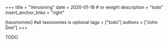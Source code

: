 +++
title = "Versioning"
date = 2020-01-18 # or weight 
description = "todo"
insert_anchor_links = "right"

[taxonomies] #all taxonomies is optional
tags = ["todo"]
authors = ["John Doe"]
+++

TODO
